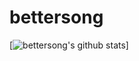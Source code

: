 # bettersong
[![bettersong's github stats](https://github-readme-stats.vercel.app/api?username=bettersong&show_icons=true&theme=tokyonight)]


